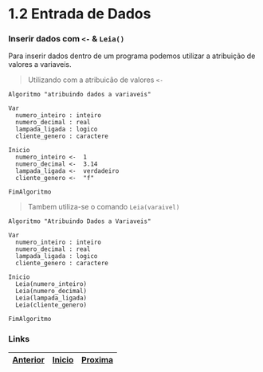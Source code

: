 # 1.2 Entrada de Dados

### Inserir dados com `<-` & `Leia()`

Para inserir dados dentro de um programa podemos utilizar a atribuição de valores a variaveis.

> Utilizando com a atribuicão de valores `<-`

~~~ alg
Algoritmo "atribuindo dados a variaveis"
  
Var
  numero_inteiro : inteiro
  numero_decimal : real
  lampada_ligada : logico
  cliente_genero : caractere

Inicio
  numero_inteiro <-  1 
  numero_decimal <-  3.14 
  lampada_ligada <-  verdadeiro 
  cliente_genero <-  "f" 

FimAlgoritmo
~~~

> Tambem utiliza-se o comando `Leia(varaivel)`

~~~ alg
Algoritmo "Atribuindo Dados a Variaveis"
  
Var
  numero_inteiro : inteiro
  numero_decimal : real
  lampada_ligada : logico
  cliente_genero : caractere

Inicio
  Leia(numero_inteiro)
  Leia(numero_decimal)
  Leia(lampada_ligada)
  Leia(cliente_genero)

FimAlgoritmo
~~~

### Links 
|[Anterior](1.1.md) | [Inicio](README.md) | [Proxima](1.3.md)|
|:---|:---|:---|